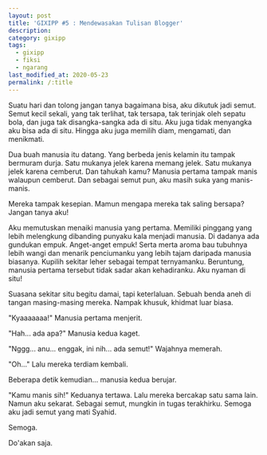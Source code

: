 ```yaml
---
layout: post
title: 'GIXIPP #5 : Mendewasakan Tulisan Blogger'
description:
category: gixipp
tags:
  - gixipp
  - fiksi
  - ngarang
last_modified_at: 2020-05-23
permalink: /:title
---
```


Suatu hari dan tolong jangan tanya bagaimana bisa, aku dikutuk jadi semut. Semut kecil sekali, yang tak terlihat, tak tersapa, tak terinjak oleh sepatu bola, dan juga tak disangka-sangka ada di situ.  Aku juga tidak menyangka aku bisa ada di situ. Hingga aku juga memilih diam, mengamati, dan menikmati.

Dua buah manusia itu datang. Yang berbeda jenis kelamin itu tampak bermuram durja. Satu mukanya jelek karena memang jelek. Satu mukanya jelek karena cemberut. Dan tahukah kamu? Manusia pertama tampak manis walaupun cemberut. Dan sebagai semut pun, aku masih suka yang manis-manis.

Mereka tampak kesepian. Mamun mengapa mereka tak saling bersapa? Jangan tanya aku!

Aku memutuskan menaiki manusia yang pertama. Memiliki pinggang yang lebih melengkung dibanding punyaku kala menjadi manusia. Di dadanya ada gundukan empuk. Anget-anget empuk! Serta merta aroma bau tubuhnya lebih wangi dan menarik penciumanku yang lebih tajam daripada manusia biasanya. Kupilih sekitar leher sebagai tempat ternyamanku. Beruntung, manusia pertama tersebut tidak sadar akan kehadiranku. Aku nyaman di situ!

Suasana sekitar situ begitu damai, tapi keterlaluan. Sebuah benda aneh di tangan masing-masing mereka. Nampak khusuk, khidmat luar biasa.

"Kyaaaaaaa!" Manusia pertama menjerit.

"Hah... ada apa?" Manusia kedua kaget.

"Nggg... anu...  enggak, ini nih... ada semut!" Wajahnya memerah.

"Oh..."  Lalu mereka terdiam kembali.

Beberapa detik kemudian... manusia kedua berujar.

"Kamu manis sih!" Keduanya tertawa. Lalu mereka bercakap satu sama lain. Namun aku sekarat. Sebagai semut, mungkin in tugas terakhirku. Semoga aku jadi semut yang mati Syahid.

Semoga.

Do'akan saja.
